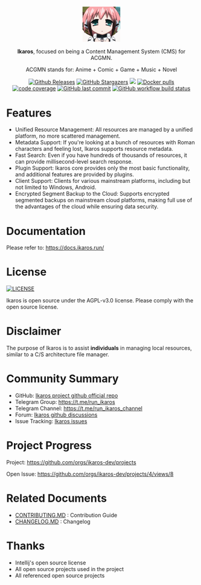 <p align="center">
    <a href="#" target="_blank">
        <img width="100" src="assets/logo.png" alt="Ikaros logo" />
    </a>
</p>

<p align="center"><b>Ikaros</b>, focused on being a Content Management System (CMS) for ACGMN.</p>

<p align="center">ACGMN stands for: Anime + Comic + Game + Music + Novel</p>

<p align="center">
<a href="https://github.com/ikaros-dev/ikaros/releases"><img alt="Github Releases" src="https://img.shields.io/github/v/release/ikaros-dev/ikaros?include_prereleases&style=flat-square" /></a>
<a href="https://github.com/ikaros-dev/ikaros/stargazers"><img alt="GitHub Stargazers" src="https://img.shields.io/github/stars/ikaros-dev/ikaros.svg?style=flat-square&label=Stars&logo=github" /></a>
<a href="https://github.com/ikaros-dev/ikaros/issues"><img src="https://img.shields.io/github/issues/ikaros-dev/ikaros?color=blue&style=flat-square"/></a>
<a href="https://hub.docker.com/r/ikarosrun/ikaros"><img alt="Docker pulls" src="https://img.shields.io/docker/pulls/liguohaocn/ikaros?style=flat-square" /></a>
<a href="https://app.codecov.io/github/ikaros-dev/ikaros"><img alt="code coverage" src="https://img.shields.io/codecov/c/github/ikaros-dev/ikaros/master?style=flat-square" /></a>
<a href="https://github.com/ikaros-dev/ikaros/commits"><img alt="GitHub last commit" src="https://img.shields.io/github/last-commit/ikaros-dev/ikaros.svg?style=flat-square" /></a>
<a href="https://github.com/ikaros-dev/ikaros/actions"><img alt="GitHub workflow build status" src="https://img.shields.io/github/actions/workflow/status/ikaros-dev/ikaros/ikaros-server-ci.yml?branch=master&style=flat-square" /></a>
<br />
</p>

# Features

- Unified Resource Management: All resources are managed by a unified platform, no more scattered management.
- Metadata Support: If you're looking at a bunch of resources with Roman characters and feeling lost, Ikaros supports resource metadata.
- Fast Search: Even if you have hundreds of thousands of resources, it can provide millisecond-level search response.
- Plugin Support: Ikaros core provides only the most basic functionality, and additional features are provided by plugins.
- Client Support: Clients for various mainstream platforms, including but not limited to Windows, Android.
- Encrypted Segment Backup to the Cloud: Supports encrypted segmented backups on mainstream cloud platforms, making full use of the advantages of the cloud while ensuring data security.

# Documentation

Please refer to: https://docs.ikaros.run/

# License

<a href="https://github.com/ikaros-dev/ikaros/blob/master/LICENSE"><img alt="LICENSE" src="https://img.shields.io/github/license/ikaros-dev/ikaros?style=flat-square" /></a>

Ikaros is open source under the AGPL-v3.0 license. Please comply with the open source license.

# Disclaimer

The purpose of Ikaros is to assist **individuals** in managing local resources, similar to a C/S architecture file manager.

# Community Summary

- GitHub: [Ikaros project github official repo](https://github.com/ikaros-dev/ikaros)
- Telegram Group: https://t.me/run_ikaros
- Telegram Channel: https://t.me/run_ikaros_channel
- Forum: [Ikaros github discussions](https://github.com/orgs/ikaros-dev/discussions)
- Issue Tracking: [Ikaros issues](https://github.com/ikaros-dev/ikaros/issues)


# Project Progress

Project: https://github.com/orgs/ikaros-dev/projects

Open Issue: https://github.com/orgs/ikaros-dev/projects/4/views/8

# Related Documents

- [CONTRIBUTING.MD](CONTRIBUTING.MD) : Contribution Guide
- [CHANGELOG.MD](CHANGELOG.MD) : Changelog

# Thanks

- Intellij's open source license
- All open source projects used in the project
- All referenced open source projects
